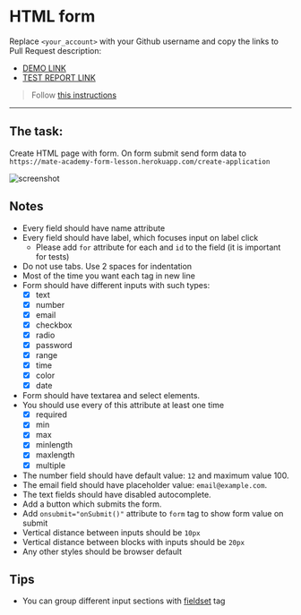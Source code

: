 # HTML form
Replace `<your_account>` with your Github username and copy the links to Pull Request description:
- [DEMO LINK](https://eugenekh81.github.io/layout_html-form/)
- [TEST REPORT LINK](https://eugenekh81.github.io/layout_html-form/report/html_report/)

> Follow [this instructions](https://github.com/mate-academy/layout_task-guideline#how-to-solve-the-layout-tasks-on-github)
___

## The task:
Create HTML page with form. On form submit send form data to `https://mate-academy-form-lesson.herokuapp.com/create-application`

![screenshot](./references/form-example.png)

## Notes
- Every field should have name attribute
- Every field should have label, which focuses input on label click
  - Please add `for` attribute for each <label> and `id` to the field (it is important for tests)
- Do not use tabs. Use 2 spaces for indentation
- Most of the time you want each tag in new line
- Form should have different inputs with such types:
  - [x] text
  - [x] number
  - [x] email
  - [x] checkbox
  - [x] radio
  - [x] password
  - [x] range
  - [x] time
  - [x] color
  - [x] date
- Form should have textarea and select elements.
- You should use every of this attribute at least one time
  - [x] required
  - [x] min
  - [x] max
  - [x] minlength
  - [x] maxlength
  - [x] multiple
- The number field should have default value: `12` and maximum value 100.
- The email field should have placeholder value: `email@example.com`.
- The text fields should have disabled autocomplete.
- Add a button which submits the form.
- Add `onsubmit="onSubmit()"` attribute to `form` tag to show form value on submit
- Vertical distance between inputs should be `10px`
- Vertical distance between blocks with inputs should be `20px`
- Any other styles should be browser default

## Tips
- You can group different input sections with [fieldset](https://developer.mozilla.org/en-US/docs/Web/HTML/Element/fieldset) tag

